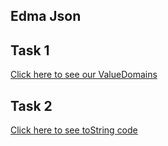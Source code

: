## Edma Json
## Task 1
[Click here to see our ValueDomains](edmasrc/bird.edma)
<br/>
## Task 2
[Click here to see toString code](src/learnedma/Play.java)
